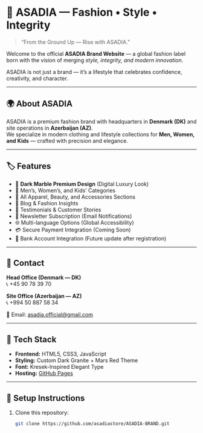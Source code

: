 # 👑 ASADIA — Fashion • Style • Integrity  

> “From the Ground Up — Rise with ASADIA.”

Welcome to the official **ASADIA Brand Website** — a global fashion label born with the vision of merging *style, integrity, and modern innovation*.  

ASADIA is not just a brand — it’s a lifestyle that celebrates confidence, creativity, and character.

---

## 🌍 About ASADIA
ASADIA is a premium fashion brand with headquarters in **Denmark (DK)** and site operations in **Azerbaijan (AZ)**.  
We specialize in modern clothing and lifestyle collections for **Men, Women, and Kids** — crafted with precision and elegance.

---

## 🏷️ Features
- 🖤 **Dark Marble Premium Design** (Digital Luxury Look)  
- 👕 Men’s, Women’s, and Kids’ Categories  
- 🧥 All Apparel, Beauty, and Accessories Sections  
- 📰 Blog & Fashion Insights  
- 💬 Testimonials & Customer Stories  
- 📧 Newsletter Subscription (Email Notifications)  
- 🌐 Multi-language Options (Global Accessibility)  
- 💳 Secure Payment Integration (Coming Soon)  
- 🏦 Bank Account Integration (Future update after registration)

---

## 🏢 Contact
**Head Office (Denmark — DK)**  
📞 +45 90 78 39 70  

**Site Office (Azerbaijan — AZ)**  
📞 +994 50 887 58 34  

📧 Email: [asadia.official@gmail.com](mailto:asadia.official@gmail.com)

---

## 🧭 Tech Stack
- **Frontend:** HTML5, CSS3, JavaScript  
- **Styling:** Custom Dark Granite + Mars Red Theme  
- **Font:** Kresek-Inspired Elegant Type  
- **Hosting:** [GitHub Pages](https://asadiastore.github.io/ASADIA-BRAND/)  

---

## 🚀 Setup Instructions
1. Clone this repository:
   ```bash
   git clone https://github.com/asadiastore/ASADIA-BRAND.git
